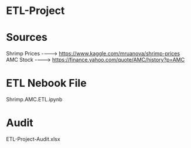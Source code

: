 # ETL-Project


# Sources 

Shrimp Prices ----> https://www.kaggle.com/mruanova/shrimp-prices 
AMC Stock     ----> https://finance.yahoo.com/quote/AMC/history?p=AMC


# ETL Nebook File 

Shrimp.AMC.ETL.ipynb


# Audit 

ETL-Project-Audit.xlsx
